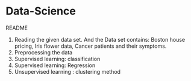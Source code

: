 # Data-Science
README
1. Reading the given data set. 
               And the Data set contains: Boston house pricing,
                                       Iris flower data,
                                       Cancer patients and their symptoms.
2. Preprocessing the data 
3. Supervised learning: classification
4. Supervised learning: Regression
5. Unsupervised learning : clustering method
